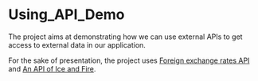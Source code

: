 # Using_API_Demo
The project aims at demonstrating how we can use external APIs to get access to external data in our application.

For the sake of presentation, the project uses [Foreign exchange rates API](http://exchangeratesapi.io/) and [An API of Ice and Fire](https://anapioficeandfire.com/).
